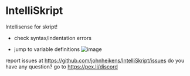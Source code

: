 # IntelliSkript
 Intellisense for skript!

- check syntax/indentation errors

- jump to variable definitions
![image](https://user-images.githubusercontent.com/50964021/204463996-8b9ee466-41a5-45f9-bedd-e3fa9b320771.png)

report issues at https://github.com/johnheikens/IntelliSkript/issues
do you have any question? go to https://pex.li/discord
